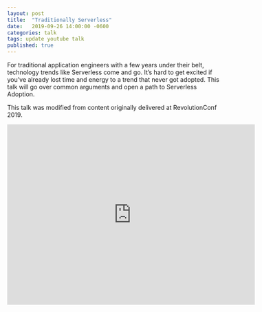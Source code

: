 ```yaml
---
layout: post
title:  "Traditionally Serverless"
date:   2019-09-26 14:00:00 -0600
categories: talk
tags: update youtube talk
published: true
---
```


For traditional application engineers with a few years under their belt, technology trends like Serverless come and go. It’s hard to get excited if you’ve already lost time and energy to a trend that never got adopted. This talk will go over common arguments and open a path to Serverless Adoption.

This talk was modified from content originally delivered at RevolutionConf 2019. 

<iframe src="https://slides.com/amycodes/traditionally-serverless/embed" width="576" height="420" title="Traditionally Serverless" scrolling="no" frameborder="0" webkitallowfullscreen mozallowfullscreen allowfullscreen></iframe>